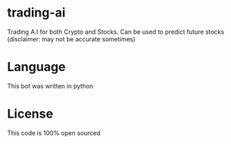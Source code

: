 # trading-ai
Trading A.I for both Crypto and Stocks. Can be used to predict future stocks (disclaimer: may not be accurate sometimes)

# Language
This bot was written in python

# License
This code is 100% open sourced

